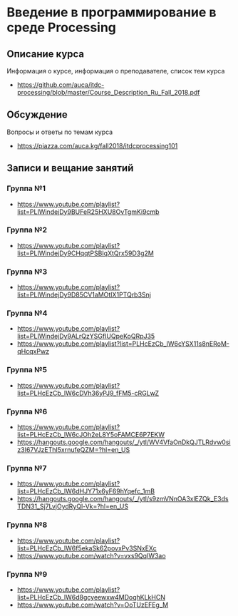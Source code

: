 # Введение в программирование в среде Processing

## Описание курса

Информация о курсе, информация о преподавателе, список тем курса

* <https://github.com/auca/itdc-processing/blob/master/Course_Description_Ru_Fall_2018.pdf>

## Обсуждение

Вопросы и ответы по темам курса

* <https://piazza.com/auca.kg/fall2018/itdcprocessing101>

## Записи и вещание занятий

### Группа №1

* <https://www.youtube.com/playlist?list=PLIWindejDy9BUFeR25HXU8OvTgmKi9cmb>

### Группа №2

* <https://www.youtube.com/playlist?list=PLIWindejDy9CHqqtPSBIqXtQrx59D3g2M>

### Группа №3

* <https://www.youtube.com/playlist?list=PLIWindejDy9D85CV1aMOtIX1PTQrb3Snj>

### Группа №4

* <https://www.youtube.com/playlist?list=PLIWindejDy9ALrQzYSGfIUQpeKoQRpJ35>
* <https://www.youtube.com/playlist?list=PLHcEzCb_lW6cYSX11s8nERoM-qHcqxPwz>

### Группа №5

* <https://www.youtube.com/playlist?list=PLHcEzCb_lW6cDVh36yPJ9_fFM5-cRGLwZ>

### Группа №6

* <https://www.youtube.com/playlist?list=PLHcEzCb_lW6cJOh2eL8Y5oFAMCE6P7EKW>
* <https://hangouts.google.com/hangouts/_/ytl/WV4VfaOnDkQJTLRdvw0siz3I67VJzEThI5xrnufeQZM=?hl=en_US>

### Группа №7

* <https://www.youtube.com/playlist?list=PLHcEzCb_lW6dHJY71x6yF69hYqefc_1mB>
* <https://hangouts.google.com/hangouts/_/ytl/s9zmVNnOA3xlEZQk_E3dsTDN31_Sj7LvjOydRyQl-Vk=?hl=en_US>

### Группа №8

* <https://www.youtube.com/playlist?list=PLHcEzCb_lW6f5ekaSk62povxPv3SNxEXc>
* <https://www.youtube.com/watch?v=vxs9QqIW3ao>

### Группа №9

* <https://www.youtube.com/playlist?list=PLHcEzCb_lW6d8gcyeewxw4MDoqhKLkHCN>
* <https://www.youtube.com/watch?v=OoTUzEFEg_M>

